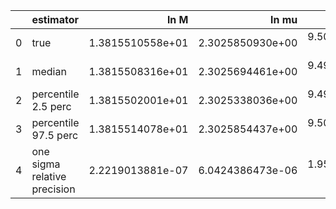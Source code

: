 |    | estimator                    |             ln M |            ln mu |                a |               p0 |               e0 |               DL |         costhetaS |             phiS |        costhetaK |             phiK |       Phivarphi0 |            Phir0 |           Lambda |
|---:|:-----------------------------|-----------------:|-----------------:|-----------------:|-----------------:|-----------------:|-----------------:|------------------:|-----------------:|-----------------:|-----------------:|-----------------:|-----------------:|-----------------:|
|  0 | true                         | 1.3815510558e+01 | 2.3025850930e+00 | 9.5000000000e-01 | 8.3432445571e+00 | 4.0000000000e-01 | 9.4752767427e-01 |  6.1232339957e-17 | 3.1415926536e+00 | 7.0710678119e-01 | 1.0471975512e+00 | 1.0471975512e+00 | 3.1415926536e+00 | 0.0000000000e+00 |
|  1 | median                       | 1.3815508316e+01 | 2.3025694461e+00 | 9.4999815754e-01 | 8.3432663093e+00 | 3.9999846307e-01 | 9.5357840128e-01 |  2.7599370723e-03 | 3.1401405065e+00 | 7.0501338775e-01 | 1.0396449866e+00 | 1.0680883846e+00 | 3.1067276344e+00 | 5.7663457445e-05 |
|  2 | percentile 2.5 perc          | 1.3815502001e+01 | 2.3025338036e+00 | 9.4999390900e-01 | 8.3432349836e+00 | 3.9999462349e-01 | 8.9677979634e-01 | -4.2583911714e-02 | 3.1323961263e+00 | 6.6841361067e-01 | 9.6321582065e-01 | 9.3552162811e-01 | 2.9926550677e+00 | 2.5782469721e-06 |
|  3 | percentile 97.5 perc         | 1.3815514078e+01 | 2.3025854437e+00 | 9.5000119502e-01 | 8.3433155210e+00 | 4.0000140663e-01 | 1.0196627624e+00 |  4.8969716915e-02 | 3.1475779487e+00 | 7.3767820190e-01 | 1.1146253160e+00 | 1.2013229687e+00 | 3.2156260495e+00 | 1.8913137158e-04 |
|  4 | one sigma relative precision | 2.2219013881e-07 | 6.0424386473e-06 | 1.9584309987e-06 | 2.4671318124e-06 | 4.3486779532e-06 | 3.2907673592e-02 |  8.1067859815e+00 | 1.2316387224e-03 | 2.5185231563e-02 | 3.7054855556e-02 | 6.3773288017e-02 | 1.8164494629e-02 | 7.5126855661e-01 |